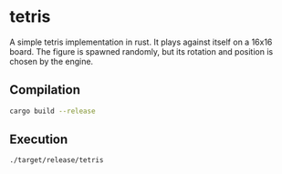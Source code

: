 # tetris
A simple tetris implementation in rust. It plays against itself on a 16x16 board. The figure is spawned randomly, but its rotation and position is chosen by the engine.

## Compilation

```bash
cargo build --release
```

## Execution

```bash
./target/release/tetris
```
